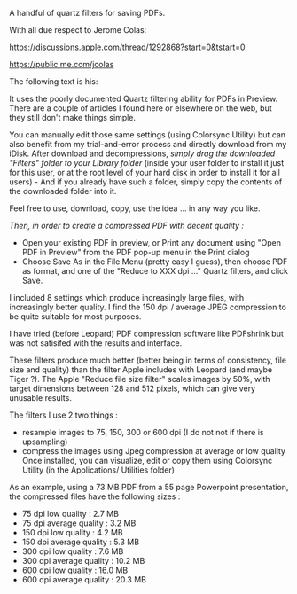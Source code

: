 A handful of quartz filters for saving PDFs.

With all due respect to Jerome Colas:

https://discussions.apple.com/thread/1292868?start=0&tstart=0

https://public.me.com/jcolas

The following text is his:

It uses the poorly documented Quartz filtering ability for PDFs in Preview. There are a couple of articles I found here or elsewhere on the web, but they still don't make things simple.

You can manually edit those same settings (using Colorsync Utility) but can also benefit from my trial-and-error process and directly download from my iDisk.
After download and decompressions, *simply drag the downloaded "Filters" folder to your Library folder* (inside your user folder to install it just for this user, or at the root level of your hard disk in order to install it for all users) - And if you already have such a folder, simply copy the contents of the downloaded folder into it.

Feel free to use, download, copy, use the idea ... in any way you like.

*Then, in order to create a compressed PDF with decent quality :*
- Open your existing PDF in preview, or Print any document using "Open PDF in Preview" from the PDF pop-up menu in the Print dialog
- Choose Save As in the File Menu (pretty easy I guess), then choose PDF as format, and one of the "Reduce to XXX dpi ..." Quartz filters, and click Save.

I included 8 settings which produce increasingly large files, with increasingly better quality.
I find the 150 dpi / average JPEG compression to be quite suitable for most purposes.

I have tried (before Leopard) PDF compression software like PDFshrink but was not satisifed with the results and interface.

These filters produce much better (better being in terms of consistency, file size and quality) than the filter Apple includes with Leopard (and maybe Tiger ?).
The Apple "Reduce file size filter" scales images by 50%, with target dimensions between 128 and 512 pixels, which can give very unusable results.

The filters I use 2 two things :
- resample images to 75, 150, 300 or 600 dpi (I do not not if there is upsampling)
- compress the images using Jpeg compression at average or low quality
Once installed, you can visualize, edit or copy them using Colorsync Utility (in the Applications/ Utilities folder)

As an example, using a 73 MB PDF from a 55 page Powerpoint presentation, the compressed files have the following sizes :
- 75 dpi low quality : 2.7 MB
- 75 dpi average quality : 3.2 MB
- 150 dpi low quality : 4.2 MB
- 150 dpi average quality : 5.3 MB
- 300 dpi low quality : 7.6 MB
- 300 dpi average quality : 10.2 MB
- 600 dpi low quality : 16.0 MB
- 600 dpi average quality : 20.3 MB